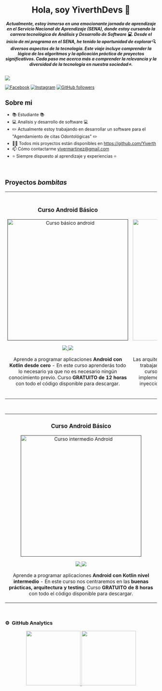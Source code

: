 <div align="center">
<h1 align="center">Hola, soy YiverthDevs</a> 👋</h1>
  <h5>Actualmente, estoy inmerso en una emocionante jornada de aprendizaje en el Servicio Nacional de Aprendizaje (SENA), donde estoy cursando la carrera tecnológica de Análisis y Desarrollo de Software 💻. Desde el inicio de mi programa en el SENA, he tenido la oportunidad de explorar🔍 diversos aspectos de la tecnología. Este viaje incluye comprender la lógica de los algoritmos y la aplicación práctica de proyectos significativos. Cada paso me acerca más a comprender la relevancia y la diversidad de la tecnología en nuestra sociedad⭐️.</h5>
</div>
<img src=https://i.postimg.cc/RCbRhsfr/1.png)](https://postimg.cc/9zZTNBJ1>

[![Facebook](https://img.shields.io/badge/online-facebook?style=social&logo=facebook&label=facebook)](https://www.facebook.com/yiverth.martinez/?locale=es_LA)
[![Instagram](https://img.shields.io/badge/online-Instagram?style=social&logo=Instagram&label=Instagram)](https://instagram.com/martinezyiverth?igshid=MzMyNGUyNmU2YQ==)
[![GitHub followers](https://img.shields.io/badge/online-GitHub?style=social&logo=GitHub&label=GitHub)](https://github.com/Yiverth)


## Sobre mi

- 📚 Estudiante 📚
- 💻 Analisis y desarrollo de software 💻
- ✏️ Actualmente estoy trabajando en desarrollar un software para el "Agendamiento de citas Odontológicas" ✏️
- 👨‍💻 Todos mis proyectos están disponibles en https://github.com/Yiverth
- 📫 Cómo contactarme yivermartinez@gmail.com
- ⭐️ Siempre dispuesto al aprendizaje y experiencias ⭐️
<br>

## Proyectos *bombitas*
<table>
<tr>
<td width="50%">
<h3 align="center">Curso Android Básico</h3>
<div align="center">
<a href=""https://github.com/ArisGuimera/Android-Expert" target="_blank"><img src="https://i.imgur.com/Jji0CIE.jpg" width="400" alt="Curso básico android"></a>
<p>
<a href="https://github.com/ArisGuimera/Android-Expert" target="_blank">
<img src="https://img.shields.io/badge/CÓDIGO-ff9?style=for-the-badge&logo=github&logoColor=black">
</a>
<a href="https://youtu.be/vJapzH_46a8" target="_blank">
<img src="https://img.shields.io/badge/-Youtube-green?style=for-the-badge&color=fbfc40">
</a>
</p>
<p>Aprende a programar aplicaciones <strong>Android con Kotlin desde cero</strong> - En este curso aprenderás todo lo necesario ya que no es necesario ningún conocimiento previo. Curso <strong>GRATUITO de 12 horas</strong> con todo el código disponible para descargar.</p>
</div>
                                                                                      
</td>

<td width="50%">
               <br>
<h3 align="center">Arquitectura MVVM</h3>
<div align="center">                                       
<a href="https://github.com/ArisGuimera/SimpleAndroidMVVM" target="_blank"><img src="https://i.imgur.com/7uCBigG.jpg" width="400" alt="Curso arquitectura MVVM"></a>
<br>
<p>
<a href="https://github.com/ArisGuimera/SimpleAndroidMVVM" target="_blank">
<img src="https://img.shields.io/badge/C%C3%93DIGO-80ffaa?style=for-the-badge&logo=github&logoColor=black">
</a>
<a href="https://youtu.be/hhhSMXi0R3E" target="_blank">
<img src="https://img.shields.io/badge/-Youtube-green?style=for-the-badge&color=3fFD7f">
</a>
</p>
</p>Las arquitecturas son <strong>IMPRESCINDIBLES</strong> para poder trabajar como desarrollador/a Android. En este curso, divido por ramas irás aprendiendo a implementar una arquitectura real y robusta con inyección de dependencias, clean architecture, testing y mucho más.</p>
</div>                                                             
</table>                                                                                 
</div>
<br>

<table>
<tr>
<td width="100%">
<h3 align="center">Curso Android Básico</h3>
<div align="center">
<a href=""https://github.com/ArisGuimera/Android-Expert-Intermedio" target="_blank"><img src="https://i.imgur.com/V48W0sU.jpg" width="400" alt="Curso intermedio Android"></a>
<p>
<a href="https://github.com/ArisGuimera/Android-Expert-Intermedio" target="_blank">
<img src="https://img.shields.io/badge/CÓDIGO-ff9?style=for-the-badge&logo=github&logoColor=black">
</a>
<a href="https://youtu.be/UaR7GSNACsM" target="_blank">
<img src="https://img.shields.io/badge/-Youtube-green?style=for-the-badge&color=fbfc40">
</a>
</p>
<p>Aprende a programar aplicaciones <strong>Android con Kotlin nivel intermedio</strong> - En este curso nos centraremos en las <strong>buenas prácticas, arquitectura y testing</strong>. Curso <strong>GRATUITO de 8 horas</strong> con todo el código disponible para descargar.</p>
</div>
                                                                                      
</td>                                                    
</table>                                                                                 
</div>
<br>

### ⚙️ &nbsp;GitHub Analytics

<p align="center">
<a href="https://github.com/ArisGuimera">
  <img height="180em" src="https://github-readme-stats-eight-theta.vercel.app/api?username=ArisGuimera&show_icons=true&theme=algolia&include_all_commits=true&count_private=true"/>
  <img height="180em" src="https://github-readme-stats-eight-theta.vercel.app/api/top-langs/?username=ArisGuimera&layout=compact&langs_count=8&theme=algolia"/>
</a>
</p>
